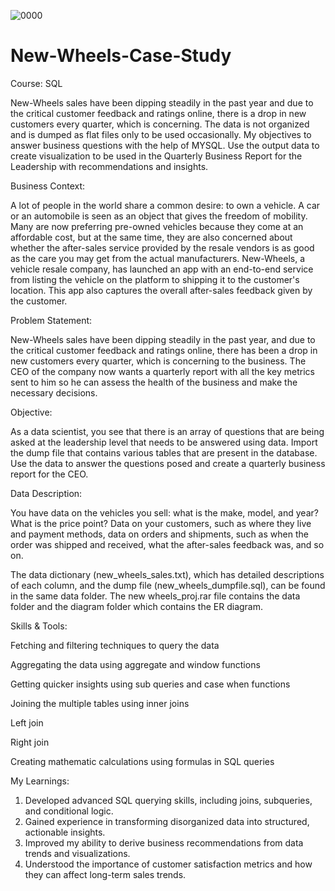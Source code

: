 ![0000](https://github.com/user-attachments/assets/92cae5b3-a397-43d1-875a-0cf1e8ae51b8)


# New-Wheels-Case-Study
Course: SQL

New-Wheels sales have been dipping steadily in the past year and due to the critical customer feedback and ratings online, there is a drop in new customers every quarter, which is concerning. The data is not organized and is dumped as flat files only to be used occasionally. My objectives to answer business questions with the help of MYSQL. Use the output data to create visualization to be used in the Quarterly Business Report for the Leadership with recommendations and insights.

Business Context:

A lot of people in the world share a common desire: to own a vehicle. A car or an automobile is seen as an object that gives the freedom of mobility. Many are now preferring pre-owned vehicles because they come at an affordable cost, but at the same time, they are also concerned about whether the after-sales service provided by the resale vendors is as good as the care you may get from the actual manufacturers. New-Wheels, a vehicle resale company, has launched an app with an end-to-end service from listing the vehicle on the platform to shipping it to the customer's location. This app also captures the overall after-sales feedback given by the customer. 

Problem Statement:

New-Wheels sales have been dipping steadily in the past year, and due to the critical customer feedback and ratings online, there has been a drop in new customers every quarter, which is concerning to the business. The CEO of the company now wants a quarterly report with all the key metrics sent to him so he can assess the health of the business and make the necessary decisions.

Objective:

As a data scientist, you see that there is an array of questions that are being asked at the leadership level that needs to be answered using data. Import the dump file that contains various tables that are present in the database. Use the data to answer the questions posed and create a quarterly business report for the CEO.

Data Description:

You have data on the vehicles you sell: what is the make, model, and year? What is the price point? Data on your customers, such as where they live and payment methods, data on orders and shipments, such as when the order was shipped and received, what the after-sales feedback was, and so on.

The data dictionary (new_wheels_sales.txt), which has detailed descriptions of each column, and the dump file (new_wheels_dumpfile.sql), can be found in the same data folder. The new wheels_proj.rar file contains the data folder and the diagram folder which contains the ER diagram.

Skills & Tools:

Fetching and filtering techniques to query the data

Aggregating the data using aggregate and window functions

Getting quicker insights using sub queries and case when functions

Joining the multiple tables using inner joins

Left join

Right join

Creating mathematic calculations using formulas in SQL queries

My Learnings:

1. Developed advanced SQL querying skills, including joins, subqueries, and conditional logic.
2. Gained experience in transforming disorganized data into structured, actionable insights.
3. Improved my ability to derive business recommendations from data trends and visualizations.
4. Understood the importance of customer satisfaction metrics and how they can affect long-term sales trends.

